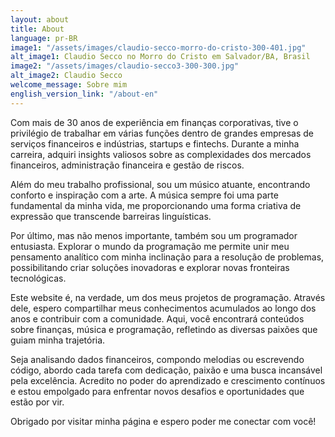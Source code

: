 ```yaml
---
layout: about
title: About
language: pr-BR
image1: "/assets/images/claudio-secco-morro-do-cristo-300-401.jpg"
alt_image1: Claudio Secco no Morro do Cristo em Salvador/BA, Brasil
image2: "/assets/images/claudio-secco3-300-300.jpg"
alt_image2: Claudio Secco
welcome_message: Sobre mim
english_version_link: "/about-en"
---
```

Com mais de 30 anos de experiência em finanças corporativas, tive o privilégio de trabalhar em várias funções dentro de grandes empresas de serviços financeiros e indústrias, startups e fintechs. Durante a minha carreira, adquiri insights valiosos sobre as complexidades dos mercados financeiros, administração financeira e gestão de riscos.

Além do meu trabalho profissional, sou um músico atuante, encontrando conforto e inspiração com a arte. A música sempre foi uma parte fundamental da minha vida, me proporcionando uma forma criativa de expressão que transcende barreiras linguísticas.

Por último, mas não menos importante, também sou um programador entusiasta. Explorar o mundo da programação me permite unir meu pensamento analítico com minha inclinação para a resolução de problemas, possibilitando criar soluções inovadoras e explorar novas fronteiras tecnológicas.

Este website é, na verdade, um dos meus projetos de programação. Através dele, espero compartilhar meus conhecimentos acumulados ao longo dos anos e contribuir com a comunidade. Aqui, você encontrará conteúdos sobre finanças, música e programação, refletindo as diversas paixões que guiam minha trajetória.

Seja analisando dados financeiros, compondo melodias ou escrevendo código, abordo cada tarefa com dedicação, paixão e uma busca incansável pela excelência. Acredito no poder do aprendizado e crescimento contínuos e estou empolgado para enfrentar novos desafios e oportunidades que estão por vir.

Obrigado por visitar minha página e espero poder me conectar com você!